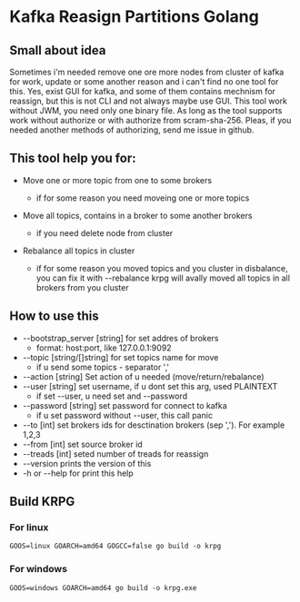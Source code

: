 # Kafka Reasign Partitions Golang

## Small about idea

Sometimes i'm needed remove one ore more nodes from cluster of kafka for work, update or some another reason and i can't find no one tool for this. Yes, exist GUI for kafka, and some of them contains mechnism for reassign, but this is not CLI and not always maybe use GUI. This tool work without JWM, you need only one binary file. As long as the tool supports work without authorize or with authorize from scram-sha-256. Pleas, if you needed another methods of authorizing, send me issue in github.

## This tool help you for:

+ Move one or more topic from one to some brokers
    - if for some reason you need moveing one or more topics

+ Move all topics, contains in a broker to some another brokers
    - if you need delete node from cluster

+ Rebalance all topics in cluster
    - if for some reason you moved topics and you cluster in disbalance, you can fix it with --rebalance
    krpg will avally moved all topics in all brokers from you cluster

## How to use this
+ --bootstrap_server [string] for set addres of brokers
    - format: host:port, like 127.0.0.1:9092
+ --topic [string/[]string] for set topics name for move
    - if u send some topics - separator ','
+ --action [string] Set action of u needed (move/return/rebalance)
+ --user [string] set username, if u dont set this arg, used PLAINTEXT
	- if set --user, u need set and --password
+ --password [string] set password for connect to kafka
	- if u set password without --user, this call panic
+ --to [int] set brokers ids for desctination brokers (sep ','). For example 1,2,3
+ --from [int] set source broker id
+ --treads [int] seted number of treads for reassign
+ --version prints the version of this
+ -h or --help for print this help

## Build KRPG

### For linux
    GOOS=linux GOARCH=amd64 GOGCC=false go build -o krpg

### For windows
    GOOS=windows GOARCH=amd64 go build -o krpg.exe